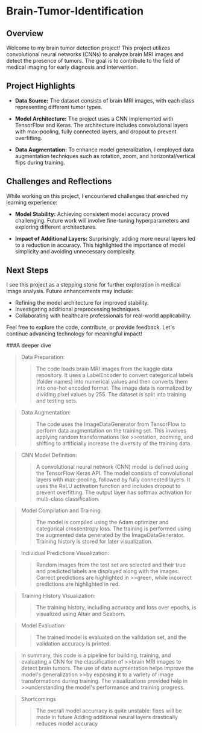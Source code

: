 # Brain-Tumor-Identification
## Overview
Welcome to my brain tumor detection project! This project utilizes convolutional neural networks (CNNs) to analyze brain MRI images and detect the presence of tumors. The goal is to contribute to the field of medical imaging for early diagnosis and intervention.

## Project Highlights

- **Data Source:** The dataset consists of brain MRI images, with each class representing different tumor types.
  
- **Model Architecture:** The project uses a CNN implemented with TensorFlow and Keras. The architecture includes convolutional layers with max-pooling, fully connected layers, and dropout to prevent overfitting.

- **Data Augmentation:** To enhance model generalization, I employed data augmentation techniques such as rotation, zoom, and horizontal/vertical flips during training.

## Challenges and Reflections

While working on this project, I encountered challenges that enriched my learning experience:

- **Model Stability:** Achieving consistent model accuracy proved challenging. Future work will involve fine-tuning hyperparameters and exploring different architectures.

- **Impact of Additional Layers:** Surprisingly, adding more neural layers led to a reduction in accuracy. This highlighted the importance of model simplicity and avoiding unnecessary complexity.

## Next Steps

I see this project as a stepping stone for further exploration in medical image analysis. Future enhancements may include:

- Refining the model architecture for improved stability.
- Investigating additional preprocessing techniques.
- Collaborating with healthcare professionals for real-world applicability.

Feel free to explore the code, contribute, or provide feedback. Let's continue advancing technology for meaningful impact!


###A deeper dive
>Data Preparation:
>>The code loads brain MRI images from the kaggle data repository.
>>It uses a LabelEncoder to convert categorical labels (folder names) into numerical values and then converts them into one-hot encoded format.
>>The image data is normalized by dividing pixel values by 255.
>>The dataset is split into training and testing sets.

>Data Augmentation:
>>The code uses the ImageDataGenerator from TensorFlow to perform data augmentation on the training set. This involves applying random transformations like >>rotation, zooming, and shifting to artificially increase the diversity of the training data.

>CNN Model Definition:
>>A convolutional neural network (CNN) model is defined using the TensorFlow Keras API.
>>The model consists of convolutional layers with max-pooling, followed by fully connected layers. It uses the ReLU activation function and includes dropout to prevent overfitting.
>>The output layer has softmax activation for multi-class classification.

>Model Compilation and Training:
>>The model is compiled using the Adam optimizer and categorical crossentropy loss.
>>The training is performed using the augmented data generated by the ImageDataGenerator.
>>Training history is stored for later visualization.

>Individual Predictions Visualization:
>>Random images from the test set are selected and their true and predicted labels are displayed along with the images. Correct predictions are highlighted in >>green, while incorrect predictions are highlighted in red.

>Training History Visualization:
>>The training history, including accuracy and loss over epochs, is visualized using Altair and Seaborn.

>Model Evaluation:
>>The trained model is evaluated on the validation set, and the validation accuracy is printed.

>In summary, this code is a pipeline for building, training, and evaluating a CNN for the classification of >>brain MRI images to detect brain tumors. The use of data augmentation helps improve the model's generalization >>by exposing it to a variety of image transformations during training. The visualizations provided help in >>understanding the model's performance and training progress.

>Shortcomings
>>The overall model accurracy is quite unstable: fixes will be made in future
>>Adding additional neural layers drastically reduces model accuracy
